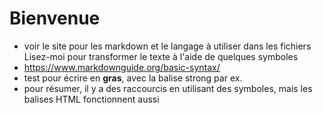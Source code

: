 # Bienvenue

* voir le site pour les markdown et le langage à utiliser dans les fichiers Lisez-moi pour transformer le texte à l'aide de quelques symboles
* https://www.markdownguide.org/basic-syntax/
* test pour écrire en <strong>gras</strong>, avec la balise strong par ex.
* pour résumer, il y a des raccourcis en utilisant des symboles, mais les balises HTML fonctionnent aussi
